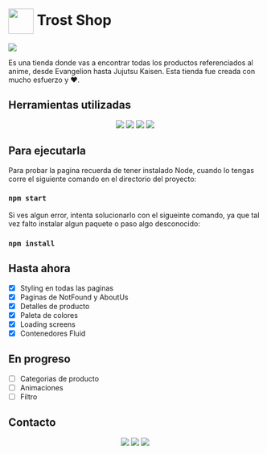 # <img width="50px" align="center" justify="center" src="https://github.com/JoseLuisKoller/eCommerceV2/blob/master/src/assets/wall-rose.png" /> Trost Shop

<img src="https://raw.githubusercontent.com/JoseLuisKoller/eCommerceV2/master/src/assets/bg-landing.webp" />

Es una tienda donde vas a encontrar todas los productos referenciados al anime, desde Evangelion hasta Jujutsu Kaisen.
Esta tienda fue creada con mucho esfuerzo y ♥.

## Herramientas utilizadas
<p align="center">
<img src="https://img.shields.io/badge/npm-CB3837?style=for-the-badge&logo=npm&logoColor=white" />  <img src="https://img.shields.io/badge/React-20232A?style=for-the-badge&logo=react&logoColor=61DAFB" /> <img src="https://img.shields.io/badge/Bootstrap-563D7C?style=for-the-badge&logo=bootstrap&logoColor=white" />  <img src="https://img.shields.io/badge/Sass-CC6699?style=for-the-badge&logo=sass&logoColor=white" />
</p>

## Para ejecutarla

Para probar la pagina recuerda de tener instalado Node, cuando lo tengas corre el siguiente comando en el directorio del proyecto:

### `npm start`

Si ves algun error, intenta solucionarlo con el sigueinte comando, ya que tal vez falto instalar algun paquete o paso algo desconocido:

### `npm install`

## Hasta ahora

- [x] Styling en todas las paginas
- [x] Paginas de NotFound y AboutUs
- [x] Detalles de producto
- [x] Paleta de colores
- [x] Loading screens
- [x] Contenedores Fluid

## En progreso
- [ ] Categorias de producto
- [ ] Animaciones
- [ ] Filtro

## Contacto
<p  align="center">
<a href="https://www.linkedin.com/in/joseluiskoller/">
<img src="https://img.shields.io/badge/LinkedIn-0077B5?style=for-the-badge&logo=linkedin&logoColor=white" /></a>
<a href="https://www.instagram.com/kolleermaann/">
<img src="https://img.shields.io/badge/Instagram-E4405F?style=for-the-badge&logo=instagram&logoColor=white" /></a>
<a href="https://twitter.com/KollerJoseLuis"><img src="https://img.shields.io/badge/Twitter-1DA1F2?style=for-the-badge&logo=twitter&logoColor=white" /></a>
  </p>
